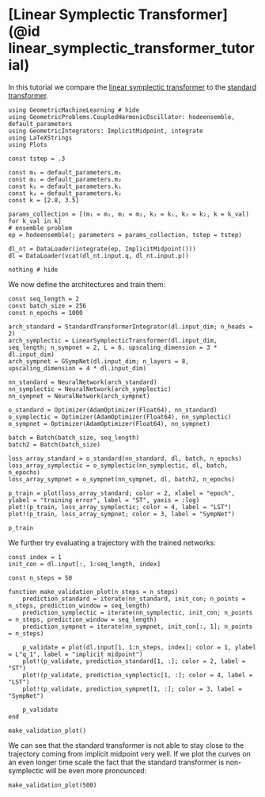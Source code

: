 # [Linear Symplectic Transformer](@id linear_symplectic_transformer_tutorial)

In this tutorial we compare the [linear symplectic transformer](@ref "Linear Symplectic Transformer") to the [standard transformer](@ref "Standard Transformer"). 

```@example lin_sympl_tran_tut
using GeometricMachineLearning # hide
using GeometricProblems.CoupledHarmonicOscillator: hodeensemble, default_parameters
using GeometricIntegrators: ImplicitMidpoint, integrate 
using LaTeXStrings
using Plots

const tstep = .3

const m₁ = default_parameters.m₁  
const m₂ = default_parameters.m₂ 
const k₁ = default_parameters.k₁ 
const k₂ = default_parameters.k₂ 
const k = [2.8, 3.5] 
 
params_collection = [(m₁ = m₁, m₂ = m₂, k₁ = k₁, k₂ = k₂, k = k_val) for k_val in k] 
# ensemble problem
ep = hodeensemble(; parameters = params_collection, tstep = tstep)

dl_nt = DataLoader(integrate(ep, ImplicitMidpoint()))
dl = DataLoader(vcat(dl_nt.input.q, dl_nt.input.p))

nothing # hide
```

We now define the architectures and train them: 

```@example lin_sympl_tran_tut
const seq_length = 2
const batch_size = 256
const n_epochs = 1000

arch_standard = StandardTransformerIntegrator(dl.input_dim; n_heads = 2)
arch_symplectic = LinearSymplecticTransformer(dl.input_dim, seq_length; n_sympnet = 2, L = 6, upscaling_dimension = 3 * dl.input_dim)
arch_sympnet = GSympNet(dl.input_dim; n_layers = 8, upscaling_dimension = 4 * dl.input_dim)

nn_standard = NeuralNetwork(arch_standard)
nn_symplectic = NeuralNetwork(arch_symplectic)
nn_sympnet = NeuralNetwork(arch_sympnet)

o_standard = Optimizer(AdamOptimizer(Float64), nn_standard)
o_symplectic = Optimizer(AdamOptimizer(Float64), nn_symplectic)
o_sympnet = Optimizer(AdamOptimizer(Float64), nn_sympnet)

batch = Batch(batch_size, seq_length)
batch2 = Batch(batch_size)

loss_array_standard = o_standard(nn_standard, dl, batch, n_epochs)
loss_array_symplectic = o_symplectic(nn_symplectic, dl, batch, n_epochs)
loss_array_sympnet = o_sympnet(nn_sympnet, dl, batch2, n_epochs)

p_train = plot(loss_array_standard; color = 2, xlabel = "epoch", ylabel = "training error", label = "ST", yaxis = :log)
plot!(p_train, loss_array_symplectic; color = 4, label = "LST")
plot!(p_train, loss_array_sympnet; color = 3, label = "SympNet")

p_train
```

We further try evaluating a trajectory with the trained networks: 

```@example lin_sympl_tran_tut
const index = 1
init_con = dl.input[:, 1:seq_length, index]

const n_steps = 50

function make_validation_plot(n_steps = n_steps)
    prediction_standard = iterate(nn_standard, init_con; n_points = n_steps, prediction_window = seq_length)
    prediction_symplectic = iterate(nn_symplectic, init_con; n_points = n_steps, prediction_window = seq_length)
    prediction_sympnet = iterate(nn_sympnet, init_con[:, 1]; n_points = n_steps)

    p_validate = plot(dl.input[1, 1:n_steps, index]; color = 1, ylabel = L"q_1", label = "implicit midpoint")
    plot!(p_validate, prediction_standard[1, :]; color = 2, label = "ST")
    plot!(p_validate, prediction_symplectic[1, :]; color = 4, label = "LST")
    plot!(p_validate, prediction_sympnet[1, :]; color = 3, label = "SympNet")

    p_validate
end

make_validation_plot()
```

We can see that the standard transformer is not able to stay close to the trajectory coming from implicit midpoint very well. If we plot the curves on an even longer time scale the fact that the standard transformer is non-symplectic will be even more pronounced: 

```@example lin_sympl_train_tut
make_validation_plot(500)
```
